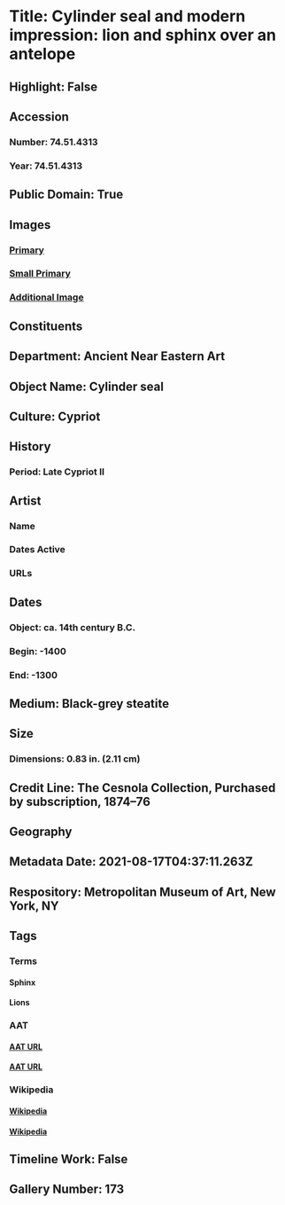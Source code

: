 # Title: Cylinder seal and modern impression: lion and sphinx over an antelope
## Highlight: False
## Accession
### Number: 74.51.4313
### Year: 74.51.4313
## Public Domain: True
## Images
### [Primary](https://images.metmuseum.org/CRDImages/an/original/ss74_51_4313.jpg)
### [Small Primary](https://images.metmuseum.org/CRDImages/an/web-large/ss74_51_4313.jpg)
### [Additional Image](https://images.metmuseum.org/CRDImages/an/original/vsz74.51.4313c.jpg)
## Constituents
## Department: Ancient Near Eastern Art
## Object Name: Cylinder seal
## Culture: Cypriot
## History
### Period: Late Cypriot II
## Artist
### Name
### Dates Active
### URLs
## Dates
### Object: ca. 14th century B.C.
### Begin: -1400
### End: -1300
## Medium: Black-grey steatite
## Size
### Dimensions: 0.83 in. (2.11 cm)
## Credit Line: The Cesnola Collection, Purchased by subscription, 1874–76
## Geography
## Metadata Date: 2021-08-17T04:37:11.263Z
## Respository: Metropolitan Museum of Art, New York, NY
## Tags
### Terms
#### Sphinx
#### Lions
### AAT
#### [AAT URL](http://vocab.getty.edu/page/aat/300375739)
#### [AAT URL](http://vocab.getty.edu/page/aat/300310388)
### Wikipedia
#### [Wikipedia]()
#### [Wikipedia]()
## Timeline Work: False
## Gallery Number: 173